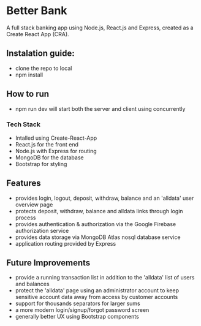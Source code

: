 # Better Bank
A full stack banking app using Node.js, React.js and Express, created as a Create React App (CRA).
## Instalation guide:

- clone the repo to local
- npm install

## How to run

- npm run dev will start both the server and client using concurrently

### Tech Stack

- Intalled using Create-React-App
- React.js for the front end
- Node.js with Express for routing
- MongoDB for the database
- Bootstrap for styling

## Features

- provides login, logout, deposit, withdraw, balance and an 'alldata' user overview page
- protects deposit, withdraw, balance and alldata links through login process
- provides authentication & authorization via the Google Firebase authorization service
- provides data storage via MongoDB Atlas nosql database service
- application routing provided by Express

## Future Improvements

- provide a running transaction list in addition to the 'alldata' list of users and balances
- protect the 'alldata' page using an administrator account to keep sensitive account data away from access by customer accounts
- support for thousands separators for larger sums
- a more modern login/signup/forgot password screen
- generally better UX using Bootstrap components

